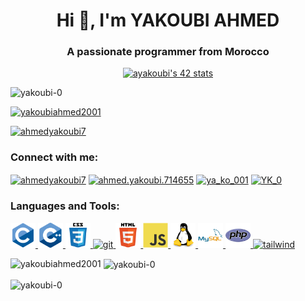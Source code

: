 <h1 align="center">Hi 👋, I'm YAKOUBI AHMED</h1>
<h3 align="center">A passionate programmer from Morocco</h3>
<div align="center">
<a href="https://github.com/oakoudad/badge42"><img src="https://badge.mediaplus.ma/binary/ayakoubi" alt="ayakoubi's 42 stats" /></a>
</div>
<p align="left"> <img src="https://komarev.com/ghpvc/?username=yakoubi-0&label=Profile%20views&color=0e75b6&style=flat" alt="yakoubi-0" /> </p>

<p align="left"> <a href="https://github.com/ryo-ma/github-profile-trophy"><img src="https://github-profile-trophy.vercel.app/?username=yakoubi-0" alt="yakoubiahmed2001" /></a> </p>

<p align="left"> <a href="https://twitter.com/ahmedyakoubi7" target="blank"><img src="https://img.shields.io/twitter/follow/ahmedyakoubi7?logo=twitter&style=for-the-badge" alt="ahmedyakoubi7" /></a> </p>

<h3 align="left">Connect with me:</h3>
<p align="left">
<a href="https://twitter.com/ahmedyakoubi7" target="blank"><img align="center" src="https://raw.githubusercontent.com/rahuldkjain/github-profile-readme-generator/master/src/images/icons/Social/twitter.svg" alt="ahmedyakoubi7" height="30" width="40" /></a>
<a href="https://fb.com/ahmed.yakoubi.714655" target="blank"><img align="center" src="https://raw.githubusercontent.com/rahuldkjain/github-profile-readme-generator/master/src/images/icons/Social/facebook.svg" alt="ahmed.yakoubi.714655" height="30" width="40" /></a>
<a href="https://instagram.com/yakoubi344" target="blank"><img align="center" src="https://raw.githubusercontent.com/rahuldkjain/github-profile-readme-generator/master/src/images/icons/Social/instagram.svg" alt="ya_ko_001" height="30" width="40" /></a>
<a href="https://discord.gg/yakoubi_0" target="blank"><img align="center" src="https://raw.githubusercontent.com/rahuldkjain/github-profile-readme-generator/master/src/images/icons/Social/discord.svg" alt="YK_0" height="30" width="40" /></a>
</p>

<h3 align="left">Languages and Tools:</h3>
<p align="left"> <a href="https://developer.android.com" target="_blank" rel="noreferrer"> <img src="https://raw.githubusercontent.com/devicons/devicon/master/icons/c/c-original.svg" alt="c" width="40" height="40"/> </a> <a href="https://www.w3schools.com/cpp/" target="_blank" rel="noreferrer"> <img src="https://raw.githubusercontent.com/devicons/devicon/master/icons/cplusplus/cplusplus-original.svg" alt="cplusplus" width="40" height="40"/> </a> <a href="https://www.w3schools.com/cs/" target="_blank" rel="noreferrer"> <img src="https://raw.githubusercontent.com/devicons/devicon/master/icons/css3/css3-original-wordmark.svg" alt="css3" width="40" height="40"/> </a> <a href="https://flutter.dev" target="_blank" rel="noreferrer">
<img src="https://www.vectorlogo.zone/logos/git-scm/git-scm-icon.svg" alt="git" width="40" height="40"/> </a> <a href="https://www.w3.org/html/" target="_blank" rel="noreferrer">
<img src="https://raw.githubusercontent.com/devicons/devicon/master/icons/html5/html5-original-wordmark.svg" alt="html5" width="40" height="40"/> </a>  <a href="https://developer.mozilla.org/en-US/docs/Web/JavaScript" target="_blank" rel="noreferrer"> <img src="https://raw.githubusercontent.com/devicons/devicon/master/icons/javascript/javascript-original.svg" alt="javascript" width="40" height="40"/> </a> <a href="https://www.linux.org/" target="_blank" rel="noreferrer"> 
  <img src="https://raw.githubusercontent.com/devicons/devicon/master/icons/linux/linux-original.svg" alt="linux" width="40" height="40"/> </a> 
  <a href="https://www.mysql.com/" target="_blank" rel="noreferrer">
  <img src="https://raw.githubusercontent.com/devicons/devicon/master/icons/mysql/mysql-original-wordmark.svg" alt="mysql" width="40" height="40"/> </a> <a href="https://www.php.net" target="_blank" rel="noreferrer"> 
  <img src="https://raw.githubusercontent.com/devicons/devicon/master/icons/php/php-original.svg" alt="php" width="40" height="40"/> </a> <a href="https://www.python.org" target="_blank" rel="noreferrer"> 
  <a href="https://tailwindcss.com/" target="_blank" rel="noreferrer"> 
  <img src="https://www.vectorlogo.zone/logos/tailwindcss/tailwindcss-icon.svg" alt="tailwind" width="40" height="40"/> </a> </p>

<p><img align="left" src="https://github-readme-stats.vercel.app/api/top-langs?username=yakoubi-0&show_icons=true&locale=en&layout=compact" alt="yakoubiahmed2001" /></p>

<p>&nbsp;<img align="center" src="https://github-readme-stats.vercel.app/api?username=yakoubi-0&show_icons=true&locale=en" alt="yakoubi-0" /></p>

<p><img align="center" src="https://github-readme-streak-stats.herokuapp.com/?user=yakoubi-0&" alt="yakoubi-0" /></p>


